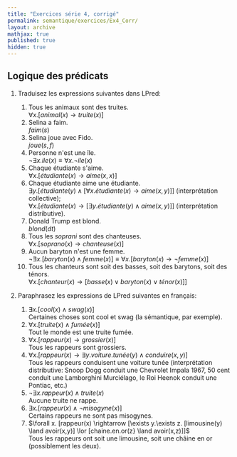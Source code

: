 ```yaml
---
title: "Exercices série 4, corrigé"
permalink: semantique/exercices/Ex4_Corr/
layout: archive
mathjax: true
published: true
hidden: true
---
```


## Logique des prédicats

1. Traduisez les expressions suivantes dans LPred:
   1. Tous les animaux sont des truites.  
   $\forall x. [animal(x) \rightarrow truite(x)]$
   3. Selina a faim.  
   $faim(s)$
   4. Selina joue avec Fido.  
   $joue(s,f)$
   5. Personne n'est une île.  
   $\neg \exists x. ile(x) \equiv \forall x. \neg ile(x)$
   6. Chaque étudiante s'aime.  
   $\forall x. [étudiante(x) \rightarrow aime(x,x)]$
   7. Chaque étudiante aime une étudiante.  
   $\exists y. [étudiante (y) \land [\forall x. étudiante(x) \rightarrow aime(x,y)]]$ (interprétation collective);  
   $\forall x. [étudiante(x) \rightarrow [\exists y. étudiante(y) \land aime(x,y)]]$ (interprétation distributive).
   8. Donald Trump est blond.  
   $blond(dt)$
   9. Tous les *soprani* sont des chanteuses.  
   $\forall x. [soprano(x) \rightarrow chanteuse(x)]$
   10. Aucun baryton n'est une femme.  
   $\neg \exists x. [baryton(x) \land femme(x)] \equiv \forall x. [baryton(x) \rightarrow \neg femme(x)]$
   11. Tous les chanteurs sont soit des basses, soit des barytons, soit des ténors.  
   $\forall x. [chanteur(x) \rightarrow [basse(x) \lor baryton(x) \lor ténor(x)]]$

2. Paraphrasez les expressions de LPred suivantes en français:
   1. $\exists x. [cool(x) \land swag(x)]$  
   Certaines choses sont cool et swag (la sémantique, par exemple).
   2. $\forall x. [truite(x) \land fumée(x)]$  
   Tout le monde est une truite fumée.
   3. $\forall x. [rappeur(x) \rightarrow grossier(x)]$  
   Tous les rappeurs sont grossiers.
   4. $\forall x. [rappeur(x) \rightarrow \exists y. voiture.tunée(y) \land conduire(x,y) ]$  
   Tous les rappeurs conduisent une voiture tunée (interprétation distributive: Snoop Dogg conduit une Chevrolet Impala 1967, 50 cent conduit une Lamborghini Murciélago, le Roi Heenok conduit une Pontiac, etc.)
   5. $\neg \exists x. rappeur(x) \land truite(x)$  
   Aucune truite ne rappe.
   6. $\exists x. [rappeur(x) \land \neg misogyne(x)]$  
   Certains rappeurs ne sont pas misogynes.
   7. $\forall x. [rappeur(x) \rightarrow [\exists y.\exists z. [limousine(y) \land avoir(x,y)] \lor [chaine.en.or(z} \land avoir(x,z)]]$  
   Tous les rappeurs ont soit une limousine, soit une châine en or (possiblement les deux).
